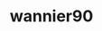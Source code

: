 ---
title: "wannier90"
layout: cache
categories: [package, develop-2023-10-01]
meta: {"versions": ["3.1.0"], "compilers": ["cce@=15.0.1", "gcc@=11.1.0", "oneapi@=2023.2.0"], "oss": ["rhel8", "ubuntu20.04"], "platforms": ["linux"], "targets": ["ppc64le", "x86_64", "x86_64_v3", "zen4"], "stacks": ["e4s", "e4s-cray-rhel", "e4s-oneapi", "e4s-power", "root"], "num_specs": 4, "num_specs_by_stack": {"root": 4, "e4s-cray-rhel": 1, "e4s-power": 1, "e4s-oneapi": 1, "e4s": 1}}
spec_details: [{"hash": "dpeojmkuc74pt46tz6t4cqegn5a6c6mn", "compiler": "cce@=15.0.1", "versions": ["3.1.0"], "os": "rhel8", "platform": "linux", "target": "zen4", "variants": ["build_system=makefile", "+shared"], "stacks": ["root", "e4s-cray-rhel"], "size": "-", "tarball": "https://binaries.spack.io/releases/develop-2023-10-01/build_cache/linux-rhel8-zen4/cce-15.0.1/wannier90-3.1.0/linux-rhel8-zen4-cce-15.0.1-wannier90-3.1.0-dpeojmkuc74pt46tz6t4cqegn5a6c6mn.spack"}, {"hash": "qeiut26nlk3ucuglh6bigwuacxcnsckb", "compiler": "gcc@=11.1.0", "versions": ["3.1.0"], "os": "ubuntu20.04", "platform": "linux", "target": "ppc64le", "variants": ["build_system=makefile", "+shared"], "stacks": ["root", "e4s-power"], "size": "-", "tarball": "https://binaries.spack.io/releases/develop-2023-10-01/build_cache/linux-ubuntu20.04-ppc64le/gcc-11.1.0/wannier90-3.1.0/linux-ubuntu20.04-ppc64le-gcc-11.1.0-wannier90-3.1.0-qeiut26nlk3ucuglh6bigwuacxcnsckb.spack"}, {"hash": "u62g6inhk2jk3v3s7kpfymvayo5n7wcc", "compiler": "oneapi@=2023.2.0", "versions": ["3.1.0"], "os": "ubuntu20.04", "platform": "linux", "target": "x86_64", "variants": ["build_system=makefile", "+shared"], "stacks": ["root", "e4s-oneapi"], "size": "-", "tarball": "https://binaries.spack.io/releases/develop-2023-10-01/build_cache/linux-ubuntu20.04-x86_64/oneapi-2023.2.0/wannier90-3.1.0/linux-ubuntu20.04-x86_64-oneapi-2023.2.0-wannier90-3.1.0-u62g6inhk2jk3v3s7kpfymvayo5n7wcc.spack"}, {"hash": "35dtivaao5jxpccufrkwneyz77jvz2kx", "compiler": "gcc@=11.1.0", "versions": ["3.1.0"], "os": "ubuntu20.04", "platform": "linux", "target": "x86_64_v3", "variants": ["build_system=makefile", "+shared"], "stacks": ["e4s", "root"], "size": "-", "tarball": "https://binaries.spack.io/releases/develop-2023-10-01/build_cache/linux-ubuntu20.04-x86_64_v3/gcc-11.1.0/wannier90-3.1.0/linux-ubuntu20.04-x86_64_v3-gcc-11.1.0-wannier90-3.1.0-35dtivaao5jxpccufrkwneyz77jvz2kx.spack"}]
---